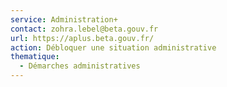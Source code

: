 ```yaml
---
service: Administration+
contact: zohra.lebel@beta.gouv.fr
url: https://aplus.beta.gouv.fr/
action: Débloquer une situation administrative
thematique:
  - Démarches administratives
---
```

